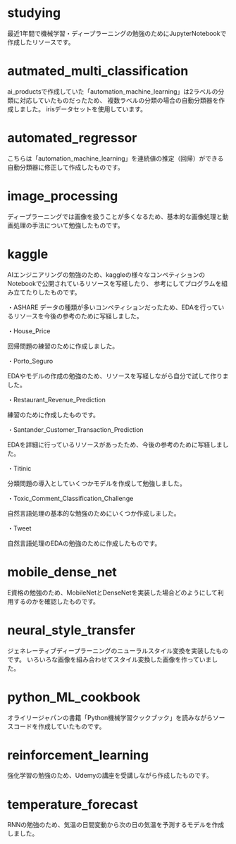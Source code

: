 # studying
最近1年間で機械学習・ディープラーニングの勉強のためにJupyterNotebookで作成したリソースです。


# autmated_multi_classification

ai_productsで作成していた「automation_machine_learning」は2ラベルの分類に対応していたものだったため、
複数ラベルの分類の場合の自動分類器を作成しました。
irisデータセットを使用しています。


# automated_regressor

こちらは「automation_machine_learning」を連続値の推定（回帰）ができる自動分類器に修正して作成したものです。


# image_processing

ディープラーニングでは画像を扱うことが多くなるため、基本的な画像処理と動画処理の手法について勉強したものです。


# kaggle

AIエンジニアリングの勉強のため、kaggleの様々なコンペティションのNotebookで公開されているリソースを写経したり、
参考にしてプログラムを組み立てたりしたものです。

・ASHARE
データの種類が多いコンペティションだったため、EDAを行っているリソースを今後の参考のために写経しました。

・House_Price

回帰問題の練習のために作成しました。

・Porto_Seguro

EDAやモデルの作成の勉強のため、リソースを写経しながら自分で試して作りました。

・Restaurant_Revenue_Prediction

練習のために作成したものです。

・Santander_Customer_Transaction_Prediction

EDAを詳細に行っているリソースがあったため、今後の参考のために写経しました。

・Titinic

分類問題の導入としていくつかモデルを作成して勉強しました。

・Toxic_Comment_Classification_Challenge

自然言語処理の基本的な勉強のためにいくつか作成しました。

・Tweet

自然言語処理のEDAの勉強のために作成したものです。


# mobile_dense_net

E資格の勉強のため、MobileNetとDenseNetを実装した場合どのようにして利用するのかを確認したものです。


# neural_style_transfer

ジェネレーティブディープラーニングのニューラルスタイル変換を実装したものです。
いろいろな画像を組み合わせてスタイル変換した画像を作っていました。


# python_ML_cookbook

オライリージャパンの書籍「Python機械学習クックブック」を読みながらソースコードを作成していたものです。


# reinforcement_learning

強化学習の勉強のため、Udemyの講座を受講しながら作成したものです。


# temperature_forecast

RNNの勉強のため、気温の日間変動から次の日の気温を予測するモデルを作成しました。

